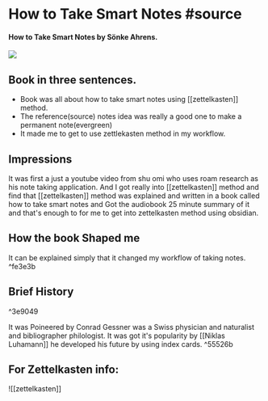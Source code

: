 # How to Take Smart Notes #source

#### How to Take Smart Notes by Sönke Ahrens.
![](https://images-na.ssl-images-amazon.com/images/I/71MXK4SZnaL.jpg)

## Book in three sentences. 
- Book was all about how to take smart notes using [[zettelkasten]] method.
- The reference(source) notes idea was really a good one to make a permanent note(evergreen)
- It made me to get to use zettlekasten method in my workflow.

## Impressions 
It was first a just a youtube video from shu omi who uses roam research as his note taking application. And I got really into [[zettelkasten]] method and find that [[zettelkasten]] method 
was explained and written in a book called how to take smart notes and Got the audiobook 25 minute summary of it and that's enough to for me to get into zettelkasten method using obsidian.

## How the book Shaped me 
It can be explained simply that it changed my workflow of taking notes.  ^fe3e3b

## Brief History

^3e9049

It was Poineered by Conrad Gessner was a Swiss physician and naturalist and bibliographer philologist.
It was got it's popularity by [[Niklas Luhamann]] he developed his future by using index cards. ^55526b

## For Zettelkasten info: 
![[zettelkasten]]


